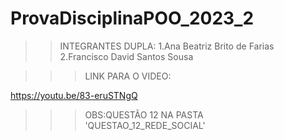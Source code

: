# ProvaDisciplinaPOO_2023_2

>> INTEGRANTES DUPLA:
1.Ana Beatriz Brito de Farias
&nbsp;
2.Francisco David Santos Sousa

>>>LINK PARA O VIDEO:

https://youtu.be/83-eruSTNgQ

>>> OBS:QUESTÃO 12 NA PASTA 'QUESTAO_12_REDE_SOCIAL'
